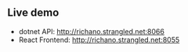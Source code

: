 ## Live demo

- dotnet API: http://richano.strangled.net:8066
- React Frontend: http://richano.strangled.net:8055